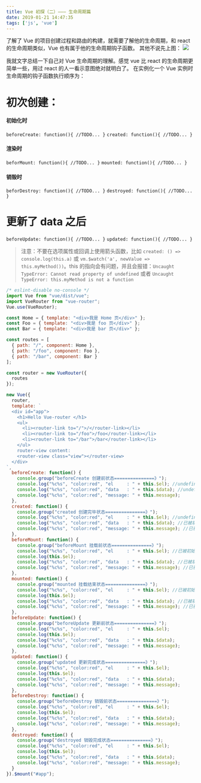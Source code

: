 ```yaml
---
title: Vue 初探（二）——— 生命周期篇
date: 2019-01-21 14:47:35
tags: ['js', 'vue']
---
```


了解了 Vue 的项目创建过程和路由的构建，就需要了解他的生命周期，和 react 的生命周期类似，Vue 也有属于他的生命周期钩子函数。
其他不说先上图：
![](/images/vue/lifecycle.png)

我就文字总结一下自己对 Vue 生命周期的理解。感觉 vue 比 react 的生命周期更简单一些，用过 react 的人一看示意图绝对就明白了。
在实例化一个 Vue 实例时生命周期的钩子函数执行顺序为：
# 初次创建：
#### 初始化时
`beforeCreate: function(){ //TODO... }`
`created: function(){ //TODO... }`
#### 渲染时
`beforMount: function(){ //TODO... }`
`mounted: function(){ //TODO... }`
#### 销毁时
`beforDestroy: function(){ //TODO... }`
`destroyed: function(){ //TODO... }`

# 更新了 data 之后
`beforeUpdate: function(){ //TODO... }`
`updated: function(){ //TODO... }`

> 注意：不要在选项属性或回调上使用箭头函数，比如 `created: () => console.log(this.a)` 或 `vm.$watch('a', newValue => this.myMethod())`。this 的指向会有问题，并且会报错：`Uncaught TypeError: Cannot read property of undefined` 或者 `Uncaught TypeError: this.myMethod is not a function`

```js
/* eslint-disable no-console */
import Vue from "vue/dist/vue";
import VueRouter from "vue-router";
Vue.use(VueRouter);

const Home = { template: "<div>我是 Home 页</div>" };
const Foo = { template: "<div>我是 foo 页</div>" };
const Bar = { template: "<div>我是 bar 页</div>" };

const routes = [
  { path: "/", component: Home },
  { path: "/foo", component: Foo },
  { path: "/bar", component: Bar }
];

const router = new VueRouter({
  routes
});

new Vue({
  router,
  template: `
  <div id="app">
    <h1>Hello Vue-router </h1>
    <ul>
      <li><router-link to="/">/</router-link></li>
      <li><router-link to="/foo">/foo</router-link></li>
      <li><router-link to="/bar">/bar</router-link></li>
    </ul>
    router-view content:
    <router-view class="view"></router-view>
  </div>
`,
  beforeCreate: function() {
    console.group("beforeCreate 创建前状态===============》");
    console.log("%c%s", "color:red", "el     : " + this.$el); //undefined
    console.log("%c%s", "color:red", "data   : " + this.$data); //undefined
    console.log("%c%s", "color:red", "message: " + this.message);
  },
  created: function() {
    console.group("created 创建完毕状态===============》");
    console.log("%c%s", "color:red", "el     : " + this.$el); //undefined
    console.log("%c%s", "color:red", "data   : " + this.$data); //已被初始化
    console.log("%c%s", "color:red", "message: " + this.message); //已被初始化
  },
  beforeMount: function() {
    console.group("beforeMount 挂载前状态===============》");
    console.log("%c%s", "color:red", "el     : " + this.$el); //已被初始化
    console.log(this.$el);
    console.log("%c%s", "color:red", "data   : " + this.$data); //已被初始化
    console.log("%c%s", "color:red", "message: " + this.message); //已被初始化
  },
  mounted: function() {
    console.group("mounted 挂载结束状态===============》");
    console.log("%c%s", "color:red", "el     : " + this.$el); //已被初始化
    console.log(this.$el);
    console.log("%c%s", "color:red", "data   : " + this.$data); //已被初始化
    console.log("%c%s", "color:red", "message: " + this.message); //已被初始化
  },
  beforeUpdate: function() {
    console.group("beforeUpdate 更新前状态===============》");
    console.log("%c%s", "color:red", "el     : " + this.$el);
    console.log(this.$el);
    console.log("%c%s", "color:red", "data   : " + this.$data);
    console.log("%c%s", "color:red", "message: " + this.message);
  },
  updated: function() {
    console.group("updated 更新完成状态===============》");
    console.log("%c%s", "color:red", "el     : " + this.$el);
    console.log(this.$el);
    console.log("%c%s", "color:red", "data   : " + this.$data);
    console.log("%c%s", "color:red", "message: " + this.message);
  },
  beforeDestroy: function() {
    console.group("beforeDestroy 销毁前状态===============》");
    console.log("%c%s", "color:red", "el     : " + this.$el);
    console.log(this.$el);
    console.log("%c%s", "color:red", "data   : " + this.$data);
    console.log("%c%s", "color:red", "message: " + this.message);
  },
  destroyed: function() {
    console.group("destroyed 销毁完成状态===============》");
    console.log("%c%s", "color:red", "el     : " + this.$el);
    console.log(this.$el);
    console.log("%c%s", "color:red", "data   : " + this.$data);
    console.log("%c%s", "color:red", "message: " + this.message);
  }
}).$mount("#app");

```